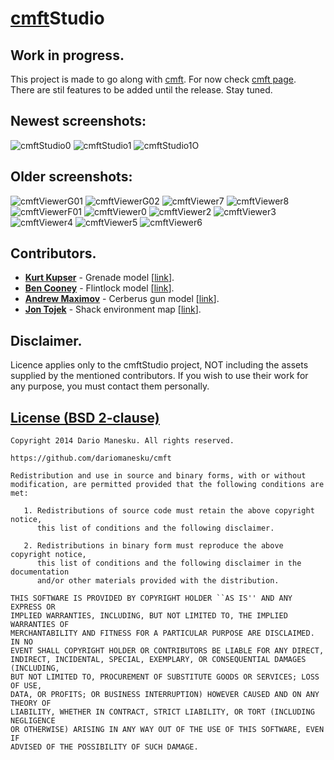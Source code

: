 [cmft](https://github.com/dariomanesku/cmft)Studio
========================================================================================

Work in progress.
-----------------
This project is made to go along with [cmft](https://github.com/dariomanesku/cmft). For now check [cmft page](https://github.com/dariomanesku/cmft).<br />
There are stil features to be added until the release. Stay tuned.

Newest screenshots:
------------
![cmftStudio0](https://github.com/dariomanesku/cmftStudio/raw/master/screenshots/cmftStudio0.jpg)
![cmftStudio1](https://github.com/dariomanesku/cmftStudio/raw/master/screenshots/cmftStudio1.jpg)
![cmftStudio1O](https://github.com/dariomanesku/cmftStudio/raw/master/screenshots/cmftStudio1_cmft_output.jpg)

Older screenshots:
------------
![cmftViewerG01](https://github.com/dariomanesku/cmftStudio/raw/master/screenshots/cmftViewer_g01.jpg)
![cmftViewerG02](https://github.com/dariomanesku/cmftStudio/raw/master/screenshots/cmftViewer_g02.jpg)
![cmftViewer7](https://github.com/dariomanesku/cmftStudio/raw/master/screenshots/cmftViewer7.jpg)
![cmftViewer8](https://github.com/dariomanesku/cmftStudio/raw/master/screenshots/cmftViewer8.jpg)
![cmftViewerF01](https://github.com/dariomanesku/cmftStudio/raw/master/screenshots/cmftViewer_f01.jpg)
![cmftViewer0](https://github.com/dariomanesku/cmftStudio/raw/master/screenshots/cmftViewer0.jpg)
![cmftViewer2](https://github.com/dariomanesku/cmftStudio/raw/master/screenshots/cmftViewer2.jpg)
![cmftViewer3](https://github.com/dariomanesku/cmftStudio/raw/master/screenshots/cmftViewer3.jpg)
![cmftViewer4](https://github.com/dariomanesku/cmftStudio/raw/master/screenshots/cmftViewer4.jpg)
![cmftViewer5](https://github.com/dariomanesku/cmftStudio/raw/master/screenshots/cmftViewer5.jpg)
![cmftViewer6](https://github.com/dariomanesku/cmftStudio/raw/master/screenshots/cmftViewer6.jpg)

Contributors.
------------
 - **[Kurt Kupser](http://kurtkupser.squarespace.com/)** - Grenade model \[[link](http://kurtkupser.squarespace.com/#/thermite-grenade/)\].
 - **[Ben Cooney](http://ben3d.co.uk/)** - Flintlock model \[[link](http://ben3d.co.uk/flintlock)\].
 - **[Andrew Maximov](https://twitter.com/divers1ty)** - Cerberus gun model \[[link](http://artisaverb.info/Cerberus.html)\].
 - **[Jon Tojek](https://twitter.com/Tojek_VFX)** - Shack environment map \[[link](http://tojek.com/vfx/?attachment_id=139)\].

Disclaimer.
---------
Licence applies only to the cmftStudio project, NOT including the assets supplied by the mentioned contributors. If you wish to use their work for any purpose, you must contact them personally.

[License (BSD 2-clause)](https://github.com/dariomanesku/cmft/blob/master/LICENSE)
-------------------------------------------------------------------------------

    Copyright 2014 Dario Manesku. All rights reserved.

    https://github.com/dariomanesku/cmft

    Redistribution and use in source and binary forms, with or without
    modification, are permitted provided that the following conditions are met:

       1. Redistributions of source code must retain the above copyright notice,
          this list of conditions and the following disclaimer.

       2. Redistributions in binary form must reproduce the above copyright notice,
          this list of conditions and the following disclaimer in the documentation
          and/or other materials provided with the distribution.

    THIS SOFTWARE IS PROVIDED BY COPYRIGHT HOLDER ``AS IS'' AND ANY EXPRESS OR
    IMPLIED WARRANTIES, INCLUDING, BUT NOT LIMITED TO, THE IMPLIED WARRANTIES OF
    MERCHANTABILITY AND FITNESS FOR A PARTICULAR PURPOSE ARE DISCLAIMED. IN NO
    EVENT SHALL COPYRIGHT HOLDER OR CONTRIBUTORS BE LIABLE FOR ANY DIRECT,
    INDIRECT, INCIDENTAL, SPECIAL, EXEMPLARY, OR CONSEQUENTIAL DAMAGES (INCLUDING,
    BUT NOT LIMITED TO, PROCUREMENT OF SUBSTITUTE GOODS OR SERVICES; LOSS OF USE,
    DATA, OR PROFITS; OR BUSINESS INTERRUPTION) HOWEVER CAUSED AND ON ANY THEORY OF
    LIABILITY, WHETHER IN CONTRACT, STRICT LIABILITY, OR TORT (INCLUDING NEGLIGENCE
    OR OTHERWISE) ARISING IN ANY WAY OUT OF THE USE OF THIS SOFTWARE, EVEN IF
    ADVISED OF THE POSSIBILITY OF SUCH DAMAGE.
